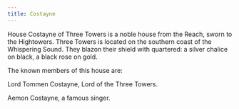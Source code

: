 ```yaml
---
title: Costayne
---
```


 House Costayne of Three Towers is a noble house from the Reach, sworn to the Hightowers. Three Towers is located on the southern coast of the Whispering Sound. They blazon their shield with quartered: a silver chalice on black, a black rose on gold.

The known members of this house are:

Lord Tommen Costayne, Lord of the Three Towers.

Aemon Costayne, a famous singer. 


